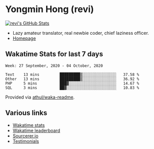 # Yongmin Hong (revi)

[![revi's GitHub Stats](https://github-readme-stats.vercel.app/api?username=revi&count_private=true&show_icons=true&theme=solarized-light&include_all_commits=true)](https://github-readme-stats.vercel.app)

* Lazy amateur translator, real newbie coder, chief laziness officer.
* [Homepage](https://revi.omg.lol)

## Wakatime Stats for last 7 days

<!--START_SECTION:waka-->
```text
Week: 27 September, 2020 - 04 October, 2020

Text    13 mins         █████████▒░░░░░░░░░░░░░░░   37.58 % 
Other   13 mins         █████████▒░░░░░░░░░░░░░░░   36.92 % 
PHP     5 mins          ███▓░░░░░░░░░░░░░░░░░░░░░   14.67 % 
SQL     3 mins          ██▓░░░░░░░░░░░░░░░░░░░░░░   10.83 % 
```
<!--END_SECTION:waka-->

Provided via [athul/waka-readme](https://github.com/athul/waka-readme).

## Various links

* [Wakatime stats](https://github.com/revi/revi/blob/master/wakatime.md)
* [Wakatime leaderboard](https://wakatime.com/leaders/sec/0d630197-9761-422d-b67c-cd71547c0642/join/taeasttxvy)
* [Sourcerer.io](https://sourcerer.io/revi)
* [Testimonials](https://github.com/revi/revi/blob/master/testimonial.md)

<!--
GitHub boilerplate
### Hi there 👋

**revi/revi** is a ✨ _special_ ✨ repository because its `README.md` (this file) appears on your GitHub profile.

Here are some ideas to get you started:

- 🔭 I’m currently working on ...
- 🌱 I’m currently learning ...
- 👯 I’m looking to collaborate on ...
- 🤔 I’m looking for help with ...
- 💬 Ask me about ...
- 📫 How to reach me: ...
- 😄 Pronouns: ...
- ⚡ Fun fact: ...
-->
